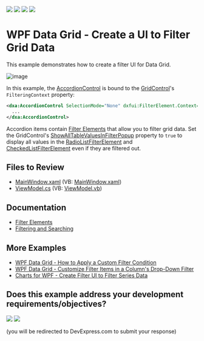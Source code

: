 <!-- default badges list -->
![](https://img.shields.io/endpoint?url=https://codecentral.devexpress.com/api/v1/VersionRange/128649342/22.1.4%2B)
[![](https://img.shields.io/badge/Open_in_DevExpress_Support_Center-FF7200?style=flat-square&logo=DevExpress&logoColor=white)](https://supportcenter.devexpress.com/ticket/details/T535554)
[![](https://img.shields.io/badge/📖_How_to_use_DevExpress_Examples-e9f6fc?style=flat-square)](https://docs.devexpress.com/GeneralInformation/403183)
[![](https://img.shields.io/badge/💬_Leave_Feedback-feecdd?style=flat-square)](#does-this-example-address-your-development-requirementsobjectives)
<!-- default badges end -->

# WPF Data Grid - Create a UI to Filter Grid Data

This example demonstrates how to create a filter UI for Data Grid.

![image](https://user-images.githubusercontent.com/65009440/190639827-d62ea1c9-ead4-41c5-97d3-316b43018ce5.png)

In this example, the [AccordionControl](https://docs.devexpress.com/WPF/DevExpress.Xpf.Accordion.AccordionControl) is bound to the [GridControl](https://docs.devexpress.com/WPF/DevExpress.Xpf.Grid.GridControl)'s `FilteringContext` property:

```xml
<dxa:AccordionControl SelectionMode="None" dxfui:FilterElement.Context="{Binding Path=FilteringContext, ElementName=grid}">
  ...
</dxa:AccordionControl>
```

Accordion items contain [Filter Elements](https://docs.devexpress.com/WPF/400314/controls-and-libraries/data-grid/filtering-and-searching/filter-elements) that allow you to filter grid data. Set the GridControl's [ShowAllTableValuesInFilterPopup](https://docs.devexpress.com/WPF/DevExpress.Xpf.Grid.DataControlBase.ShowAllTableValuesInFilterPopup) property to `true` to display all values in the [RadioListFilterElement](https://docs.devexpress.com/WPF/DevExpress.Xpf.Core.FilteringUI.RadioListFilterElement) and [CheckedListFilterElement](https://docs.devexpress.com/WPF/DevExpress.Xpf.Core.FilteringUI.CheckedListFilterElement) even if they are filtered out.

## Files to Review

* [MainWindow.xaml](./CS/GridControlFilterUI/MainWindow.xaml) (VB: [MainWindow.xaml](./VB/GridControlFilterUI/MainWindow.xaml))
* [ViewModel.cs](./CS/GridControlFilterUI/ViewModel.cs) (VB: [ViewModel.vb](./VB/GridControlFilterUI/ViewModel.vb))

## Documentation

* [Filter Elements](https://docs.devexpress.com/WPF/400314/controls-and-libraries/data-grid/filtering-and-searching/filter-elements)
* [Filtering and Searching](https://docs.devexpress.com/WPF/7356/controls-and-libraries/data-grid/filtering-and-searching)

## More Examples

* [WPF Data Grid - How to Apply a Custom Filter Condition](https://github.com/DevExpress-Examples/wpf-data-grid-implement-custom-filtering)
* [WPF Data Grid - Customize Filter Items in a Column's Drop-Down Filter](https://github.com/DevExpress-Examples/how-to-customize-filter-items-within-a-columns-filter-dropdown-e1533)
* [Charts for WPF - Create Filter UI to Filter Series Data](https://github.com/DevExpress-Examples/wpf-charts-use-filterbehavior-to-filter-series-data)
<!-- feedback -->
## Does this example address your development requirements/objectives?

[<img src="https://www.devexpress.com/support/examples/i/yes-button.svg"/>](https://www.devexpress.com/support/examples/survey.xml?utm_source=github&utm_campaign=wpf-data-grid-create-filter-ui&~~~was_helpful=yes) [<img src="https://www.devexpress.com/support/examples/i/no-button.svg"/>](https://www.devexpress.com/support/examples/survey.xml?utm_source=github&utm_campaign=wpf-data-grid-create-filter-ui&~~~was_helpful=no)

(you will be redirected to DevExpress.com to submit your response)
<!-- feedback end -->
